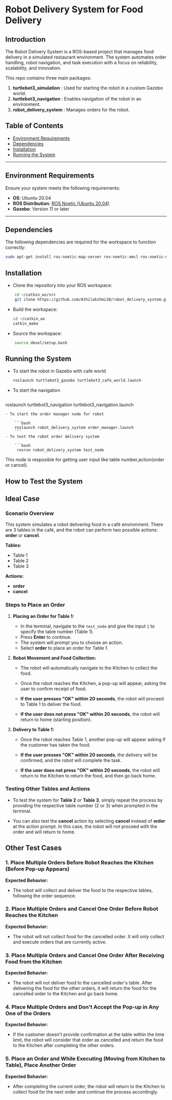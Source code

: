 # Robot Delivery System for Food Delivery
## Introduction

The Robot Delivery System is a ROS-based project that manages food delivery in a simulated restaurant environment. The system automates order handling, robot navigation, and task execution with a focus on reliability, scalability, and innovation.

This repo contains three main packages:

1. **turtlebot3_simulation** : Used for starting the robot in a custom Gazebo world.  
2. **turtlebot3_navigation** : Enables navigation of the robot in an environment.  
3. **robot_delivery_system** : Manages orders for the robot.  

## Table of Contents
- [Environment Requirements](#environment-requirements)
- [Dependencies](#dependencies)
- [Installation](#installation)
- [Running the System](#running-the-system)

---

## Environment Requirements

Ensure your system meets the following requirements:  
- **OS**: Ubuntu 20.04
- **ROS Distribution**: [ROS Noetic (Ubuntu 20.04)](#http://wiki.ros.org/noetic/Installation/Ubuntu)
- **Gazebo**: Version 11 or later  


---

## Dependencies

The following dependencies are required for the workspace to function correctly:  


  ```bash
  sudo apt-get install ros-noetic-map-server ros-noetic-amcl ros-noetic-move-base
   ```

## Installation
 - Clone the repository into your ROS workspace:

 ```bash
     cd ~/catkin_ws/src
     git clone https://github.com/Athilakshmi30/robot_delivery_system.git
  ```

- Build the workspace:
     ```bash
     cd ~/catkin_ws
     catkin_make
     ```
- Source the workspace:
```bash
    source devel/setup.bash
```

## Running the System
- To start the robot in Gazebo with cafe world

   ```bash
   roslaunch turtlebot3_gazebo turtlebot3_cafe_world.launch
   ```
- To start the navigation

   ```bash
roslaunch turtlebot3_navigation turtlebot3_navigation.launch
```
- To start the order manager node for robot

    ```bash
    roslaunch robot_delivery_system order_manager.launch
    ```
- To test the robot order delivery system

    ```bash
     rosrun robot_delivery_system test_node
```
This node is resposible for getting user input like table number,action(order or cancel).

## How to Test the System  

## Ideal Case

### Scenario Overview

This system simulates a robot delivering food in a café environment. There are 3 tables in the café, and the robot can perform two possible actions: **order** or **cancel**.

**Tables:**

- Table 1
- Table 2
- Table 3

**Actions:**

- **order**
- **cancel**

### Steps to Place an Order

1. **Placing an Order for Table 1:**
   - In the terminal, navigate to the `test_node` and give the input `1` to specify the table number (Table 1).
   - Press **Enter** to continue.
   - The system will prompt you to choose an action.
   - Select **order** to place an order for Table 1.

2. **Robot Movement and Food Collection:**
   - The robot will automatically navigate to the Kitchen to collect the food.
   - Once the robot reaches the Kitchen, a pop-up will appear, asking the user to confirm receipt of food.

   - **If the user presses "OK" within 20 seconds**, the robot will proceed to Table 1 to deliver the food.

   - **If the user does not press "OK" within 20 seconds**, the robot will return to home (starting position).

3. **Delivery to Table 1:**
   - Once the robot reaches Table 1, another pop-up will appear asking if the customer has taken the food.

   - **If the user presses "OK" within 20 seconds**, the delivery will be confirmed, and the robot will complete the task.

   - **If the user does not press "OK" within 20 seconds**, the robot will return to the Kitchen to return the food, and then go back home.

### Testing Other Tables and Actions

- To test the system for **Table 2** or **Table 3**, simply repeat the process by providing the respective table number (2 or 3) when prompted in the terminal.

- You can also test the **cancel** action by selecting **cancel** instead of **order** at the action prompt. In this case, the robot will not proceed with the order and will return to home.


## Other Test Cases

### 1. Place Multiple Orders Before Robot Reaches the Kitchen (Before Pop-up Appears)

**Expected Behavior:**
- The robot will collect and deliver the food to the respective tables, following the order sequence.

### 2. Place Multiple Orders and Cancel One Order Before Robot Reaches the Kitchen

**Expected Behavior:**
- The robot will not collect food for the cancelled order. It will only collect and execute orders that are currently active.

### 3. Place Multiple Orders and Cancel One Order After Receiving Food from the Kitchen

**Expected Behavior:**
- The robot will not deliver food to the cancelled order's table. After delivering the food for the other orders, it will return the food for the cancelled order to the Kitchen and go back home.

### 4. Place Multiple Orders and Don't Accept the Pop-up in Any One of the Orders

**Expected Behavior:**
- If the customer doesn't provide confirmation at the table within the time limit, the robot will consider that order as cancelled and return the food to the Kitchen after completing the other orders.

### 5. Place an Order and While Executing (Moving from Kitchen to Table), Place Another Order

**Expected Behavior:**
- After completing the current order, the robot will return to the Kitchen to collect food for the next order and continue the process accordingly.
